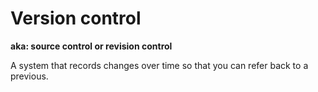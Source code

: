 # Version control

**aka: source control or revision control**

A system that records changes over time so that you can refer back to a previous.
